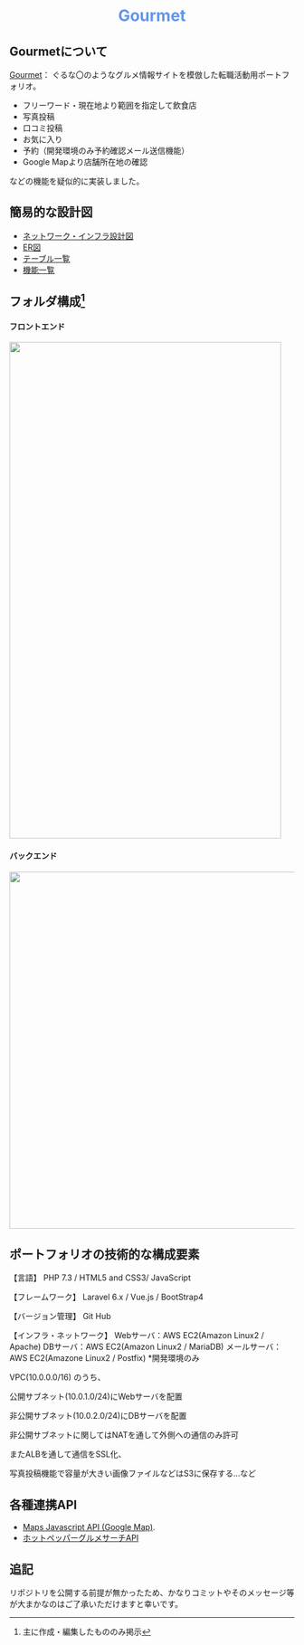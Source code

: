 <h1 align="center" style="color: cornflowerblue">
Gourmet
</h1>

## Gourmetについて

 [Gourmet](https://gourmet-search.work)： ぐるな〇のようなグルメ情報サイトを模倣した転職活動用ポートフォリオ。

* フリーワード・現在地より範囲を指定して飲食店
* 写真投稿
* 口コミ投稿
* お気に入り
* 予約（開発環境のみ予約確認メール送信機能）
* Google Mapより店舗所在地の確認

などの機能を疑似的に実装しました。

## 簡易的な設計図

* [ネットワーク・インフラ設計図](https://gourmet-doc.s3-ap-northeast-1.amazonaws.com/gourmet-network.png)
* [ER図](https://gourmet-doc.s3-ap-northeast-1.amazonaws.com/gourmet-ER.png)
* [テーブル一覧](https://gourmet-doc.s3-ap-northeast-1.amazonaws.com/gourmet-tables.html)
* [機能一覧](https://gourmet-doc.s3-ap-northeast-1.amazonaws.com/gourmet-features.html)

## フォルダ構成[^1]

[^1]:主に作成・編集したもののみ掲示

#### フロントエンド
<p align="left"><a href="https://gourmet-doc.s3-ap-northeast-1.amazonaws.com/gourmet-tree-frontend.png" target="_blank"><img src="https://gourmet-doc.s3-ap-northeast-1.amazonaws.com/gourmet-tree-frontend.png" width="480" height="878"></a></p>


#### バックエンド
<p align="left"><a href="https://gourmet-doc.s3-ap-northeast-1.amazonaws.com/gourmet-tree-backend.png" target="_blank"><img src="https://gourmet-doc.s3-ap-northeast-1.amazonaws.com/gourmet-tree-backend.png" width="631"　height="952"></a></p>


## ポートフォリオの技術的な構成要素
【言語】
PHP 7.3 / HTML5 and CSS3/ JavaScript

【フレームワーク】
Laravel 6.x / Vue.js / BootStrap4

【バージョン管理】
Git Hub

【インフラ・ネットワーク】
Webサーバ：AWS EC2(Amazon Linux2 / Apache)
DBサーバ：AWS EC2(Amazon Linux2 / MariaDB)
メールサーバ：AWS EC2(Amazone Linux2 / Postfix) *開発環境のみ

VPC(10.0.0.0/16) のうち、

公開サブネット(10.0.1.0/24)にWebサーバを配置

非公開サブネット(10.0.2.0/24)にDBサーバを配置

非公開サブネットに関してはNATを通して外側への通信のみ許可


またALBを通して通信をSSL化、

写真投稿機能で容量が大きい画像ファイルなどはS3に保存する...など

## 各種連携API
- [ Maps Javascript API (Google Map)](https://cloud.google.com/maps-platform/?hl=ja&utm_source=google&utm_medium=cpc&utm_campaign=FY18-Q2-global-demandgen-paidsearchonnetworkhouseads-cs-maps_contactsal_saf&utm_content=text-ad-none-none-DEV_c-CRE_320617583946-ADGP_Hybrid%20%7C%20AW%20SEM%20%7C%20BKWS%20~%20Google%20Maps%20API%20EXA-KWID_43700039913979214-aud-596763661393%3Akwd-335425467-userloc_1009332&utm_term=KW_google%20maps%20api-ST_google%20maps%20api&gclid=Cj0KCQiApsiBBhCKARIsAN8o_4iJEghPcMLW0qe5zH1HRW7cfpa55dZ2z9lH8QgGyxJuLNqDzK38mAkaAgzhEALw_wcB).
- [ホットペッパーグルメサーチAPI](https://webservice.recruit.co.jp/doc/hotpepper/reference.html)


## 追記

リポジトリを公開する前提が無かったため、かなりコミットやそのメッセージ等が大まかなのはご了承いただけますと幸いです。
